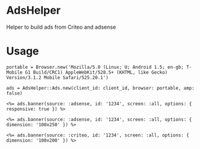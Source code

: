 # AdsHelper

Helper to build ads from Criteo and adsense

# Usage

```
portable = Browser.new('Mozilla/5.0 (Linux; U; Android 1.5; en-gb; T-Mobile G1 Build/CRC1) AppleWebKit/528.5+ (KHTML, like Gecko) Version/3.1.2 Mobile Safari/525.20.1')

ads = AdsHelper::Ads.new(client_id: client_id, browser: portable, amp: false)
```

```
<%= ads.banner(source: :adsense, id: '1234', screen: :all, options: { responsive: true }) %>
```

```
<%= ads.banner(source: :adsense, id: '1234', screen: :all, options: { dimension: '100x250' }) %>
```

```
<%= ads.banner(source: :criteo, id: '1234', screen: :all, options: { dimension: '100x200' }) %>
```
